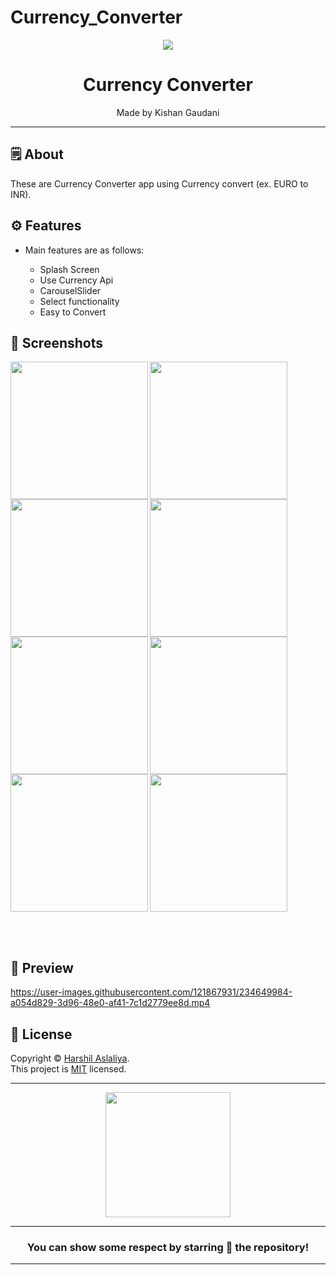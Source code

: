 # Currency_Converter

<div align="center">

<img src="https://user-images.githubusercontent.com/121867877/234800506-c3a55c5c-cd4a-4ccf-8b72-d82e4fddce1c.png">


# **Currency Converter**
Made by Kishan Gaudani

---

</div>



## 🗒 About

These are Currency Converter app using Currency convert (ex. EURO to INR).

## ⚙️ Features

- Main features are as follows:

    - Splash Screen
    - Use Currency Api
    - CarouselSlider
    - Select functionality
    - Easy to Convert   
    
## 📲 Screenshots

<img align="left" src="https://user-images.githubusercontent.com/121867877/234801636-5ecabf8e-a2eb-48ae-a2b4-77cc6ad921e0.png" width="220px">
<img align="left" src="https://user-images.githubusercontent.com/121867877/234801705-c1e4dbf9-aded-45ac-80af-ef9133ed6c1f.png" width="220px">
<img align="left" src="https://user-images.githubusercontent.com/121867877/234801749-d6f8c1ef-9c14-4dd5-a4f4-6ccfff9dd0cb.png" width="220px">
<img align="left" src="https://user-images.githubusercontent.com/121867877/234801768-25b76cbb-3c3a-40a3-b564-532311df01c3.png" width="220px">

<img align="left" src="https://user-images.githubusercontent.com/121867877/234803334-17a48eaf-e098-4ed8-9c89-012ed40375f4.png" width="220px">
<img align="left" src="https://user-images.githubusercontent.com/121867877/234803358-6c13773c-a238-4d96-a68c-dbee525553a8.png" width="220px">
<img align="left" src="https://user-images.githubusercontent.com/121867877/234803408-48ed44b5-b3f7-4e96-8241-24015fc10a95.png" width="220px">
<img src="https://user-images.githubusercontent.com/121867877/234803425-8253112a-6794-4bea-9caf-7beb278b2a26.png" width="220px">



<br><br>

## 📲 Preview

https://user-images.githubusercontent.com/121867931/234649984-a054d829-3d96-48e0-af41-7c1d2779ee8d.mp4


## 📝 License

Copyright © [Harshil Aslaliya](https://github.com/HarshilAslaliya). <br>
This project is [MIT](License.md) licensed.

---
<div align="center">

<img src="https://user-images.githubusercontent.com/121867931/234645638-c4f5dd85-3b38-4097-b479-b2a1551665ec.png" width="200px" height="200px">

---
### You can show some respect by starring 🌟 the repository!
---

</div>

